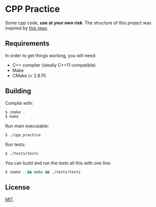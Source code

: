 # CPP Practice

Some cpp code, **use at your own risk**. The structure of this project was inspired by [this repo](https://github.com/KanoComputing/googletest-sample).

## Requirements

In order to get things working, you will need:

+ C++ compiler (ideally C++11 compatible)
+ Make
+ CMake (> 2.8.11)

## Building

Compile with:

```bash
$ cmake .
$ make
```

Run main executable:

```bash
$ ./cpp_practice
```

Run tests:

```bash
$ ./tests/tests
```

You can build and run the tests all this with one line:

```bash
$ cmake . && make && ./tests/tests
```

## License

[MIT](./LICENSE).
